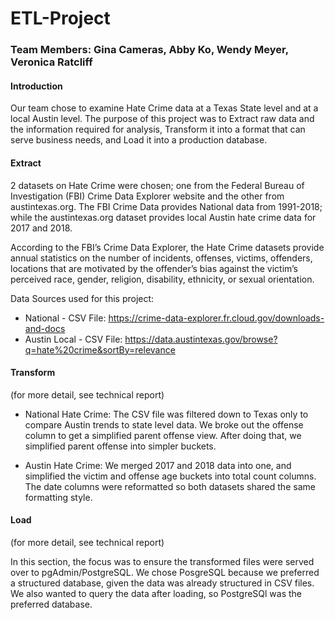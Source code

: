 # ETL-Project
### Team Members: Gina Cameras, Abby Ko, Wendy Meyer, Veronica Ratcliff 


#### Introduction

Our team chose to examine Hate Crime data at a Texas State level and at a local Austin level. The purpose of this project was to Extract raw data and the information required for analysis, Transform it into a format that can serve business needs, and Load it into a production database. 

#### Extract

2 datasets on Hate Crime were chosen; one from the Federal Bureau of Investigation (FBI) Crime Data Explorer website and the other from austintexas.org. The FBI Crime Data provides National data from 1991-2018; while the austintexas.org dataset provides local Austin hate crime data for 2017 and 2018.  

According to the FBI’s Crime Data Explorer, the Hate Crime datasets provide annual statistics on the number of incidents, offenses, victims, offenders, locations that are motivated by the offender’s bias against the victim’s perceived race, gender, religion, disability, ethnicity, or sexual orientation. 

Data Sources used for this project:
* National - CSV File: https://crime-data-explorer.fr.cloud.gov/downloads-and-docs
* Austin Local - CSV File: https://data.austintexas.gov/browse?q=hate%20crime&sortBy=relevance

#### Transform
(for more detail, see technical report)

* National Hate Crime: The CSV file was filtered down to Texas only to compare Austin trends to state level data. We broke out the offense column to get a simplified parent offense view. After doing that, we simplified parent offense into simpler buckets.

* Austin Hate Crime: We merged 2017 and 2018 data into one, and simplified the victim and offense age buckets into total count columns. The date columns were reformatted so both datasets shared the same formatting style.

#### Load
(for more detail, see technical report)

In this section, the focus was to ensure the transformed files were served over to pgAdmin/PostgreSQL. We chose PosgreSQL because we preferred a structured database, given the data was already structured in CSV files. We also wanted to query the data after loading, so PostgreSQl was the preferred database. 


